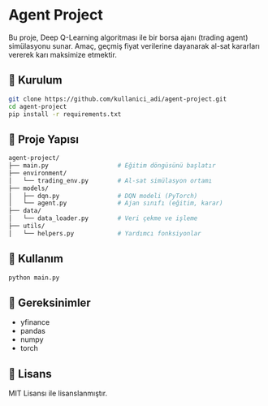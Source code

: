 # Agent Project

Bu proje, Deep Q-Learning algoritması ile bir borsa ajanı (trading agent) simülasyonu sunar. Amaç, geçmiş fiyat verilerine dayanarak al-sat kararları vererek karı maksimize etmektir.

## 🚀 Kurulum

```bash
git clone https://github.com/kullanici_adi/agent-project.git
cd agent-project
pip install -r requirements.txt
```

## 📁 Proje Yapısı

```bash
agent-project/
├── main.py                   # Eğitim döngüsünü başlatır
├── environment/
│   └── trading_env.py        # Al-sat simülasyon ortamı
├── models/
│   ├── dqn.py                # DQN modeli (PyTorch)
│   └── agent.py              # Ajan sınıfı (eğitim, karar)
├── data/
│   └── data_loader.py        # Veri çekme ve işleme
├── utils/
│   └── helpers.py            # Yardımcı fonksiyonlar
```

## 🧠 Kullanım

```bash
python main.py
```

## 🔧 Gereksinimler

- yfinance
- pandas
- numpy
- torch

## 📄 Lisans

MIT Lisansı ile lisanslanmıştır.
